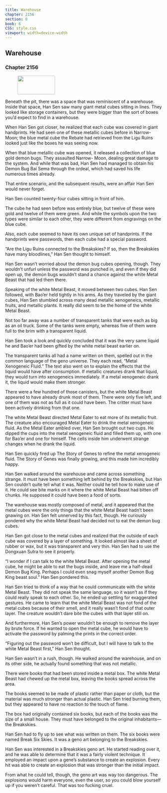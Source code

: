 ```yaml
---
title: Warehouse
chapter: 2156
section: 8
book: 6
CSS: style.css
viewport: width=device-width
---
```


## Warehouse

### Chapter 2156

<figure>
	<img src="../Images/gem.gif" alt="" id="gem" width="120" height="60" />
</figure>

Beneath the pit, there was a space that was reminiscent of a warehouse. Inside that space, Han Sen saw many giant metal cubes sitting in lines. They looked like storage containers, but they were bigger than the sort of boxes you’d expect to find in a warehouse.

When Han Sen got closer, he realized that each cube was covered in giant handprints. He had seen one of these metallic cubes before in Narrow-Moon; the blue metal cube the Rebate had retrieved from the Ligu Ruins looked just like the boxes he was seeing now.

When that blue metallic cube was opened, it released a collection of blue gold demon bugs. They assaulted Narrow- Moon, dealing great damage to the system. And while that was bad, Han Sen had managed to obtain his Demon Bug Bai Sema through the ordeal, which had saved his life numerous times already.

That entire scenario, and the subsequent results, were an affair Han Sen would never forget.

Han Sen counted twenty-four cubes sitting in front of him.

The cube he had seen before was entirely blue, but twelve of these were gold and twelve of them were green. And while the symbols upon the two types were similar to each other, they were different from engravings on the blue cube.

Also, each cube seemed to have its own unique set of handprints. If the handprints were passwords, then each cube had a special password.

“Are the Ligu Ruins connected to the Breakskies? If so, then the Breakskies have many bloodlines,” Han Sen thought to himself.

Han Sen wasn’t worried about the demon bug cubes opening, though. They wouldn’t unfurl unless the password was punched in, and even if they did open up, the demon bugs wouldn’t stand a chance against the white Metal Beast that had led them there.

Speaking of the white Metal Beast, it moved between two cubes. Han Sen followed, with Bao’er held tightly in his arms. As they traveled by the giant cubes, Han Sen stumbled across many dead metallic xenogeneics, metallic fruits, and metallic plants. It really did seem to be the home of the white Metal Beast.

Not too far away was a number of transparent tanks that were each as big as an oil truck. Some of the tanks were empty, whereas five of them were full to the brim with a transparent liquid.

Han Sen took a look and quickly concluded that it was the very same liquid he and Bao’er had been gifted by the white metal beast earlier on.

The transparent tanks all had a name written on them, spelled out in the common language of the geno universe. They each read, “Metal Xenogeneic Fluid.” The text also went on to explain the effects that the liquid would have after consumption. If metallic creatures drank that liquid, they would turn into xenogeneics immediately. If a metal xenogeneic drank it, the liquid would make them stronger.

There were a few hundred of those canisters, but the white Metal Beast appeared to have already drunk most of them. There were only five left, and one of them was not as full as it could have been. The critter must have been actively drinking from that one.

The white Metal Beast directed Metal Eater to eat more of its metallic fruit. The creature also encouraged Metal Eater to drink the metal xenogeneic fluid. As the Metal Eater ambled over, Han Sen brought out two cups. He dipped the cups into the metal xenogeneic fluid and filled them up, with one for Bao’er and one for himself. The cells inside him underwent strange changes when he drank the liquid.

Han Sen quickly fired up The Story of Genes to refine the metal xenogeneic fluid. The Story of Genes was finally growing, and this made him incredibly happy.

Han Sen walked around the warehouse and came across something strange. It must have been something left behind by the Breakskies, but Han Sen couldn’t quite tell what it was. Neither could he tell how to make use of it. He could see bite marks on it where the white Metal Beast had bitten off chunks. He supposed it could have been a food of sorts.

The warehouse was mostly composed of metal, and it appeared that the metal cubes were the only things that the white Metal Beast hadn’t been gnawing on. Han Sen felt unnerved by this fact, though. He curiously pondered why the white Metal Beast had decided not to eat the demon bug cubes.

Han Sen got close to the metal cubes and realized that the outside of each cube was covered by a layer of something. It looked almost like a sheet of rubber or wax, but it was transparent and very thin. Han Sen had to use the Dongxuan Sutra to see it properly.

“I wonder if I can talk to the white Metal Beast. After opening the metal cube, he might be able to eat the bugs inside, and leave me a half-dead Demon Bug King. Perhaps I could even snag myself another Demon Bug King beast soul.” Han Sen pondered this.

Han Sen tried to think of a way that he could communicate with the white Metal Beast. They did not speak the same language, so it wasn’t as if they could really speak to each other. So, he ended up settling for exaggerated gestures. He came to learn that the white Metal Beast was not fond of the metal cubes because of their smell, and it really wasn’t fond of that outer layer. The creature wouldn’t dare bite the cubes with that layer still on.

And furthermore, Han Sen’s power wouldn’t be enough to remove the layer by brute force. If he wanted to open the metal cube, he would have to activate the password by palming the prints in the correct order.

“Figuring out the password won’t be difficult, but I will have to talk to the white Metal Beast first,” Han Sen thought.

Han Sen wasn’t in a rush, though. He walked around the warehouse, and on its other side, he actually found something that was not metallic.

There were books that had been stored inside a metal box. The white Metal Beast had chewed up the metal box, leaving the books spread across the area.

The books seemed to be made of plastic rather than paper or cloth, but the material was much stronger than actual plastic. Han Sen tried burning them, but they appeared to have no reaction to the touch of flame.

The box had originally contained six books, but each of the books was the size of a small house. They must have belonged to the original inhabitants—the Breakskies.

Han Sen had to fly up to see what was written on them. The six books were named Break Six Skies. It was a geno art belonging to the Breakskies.

Han Sen was interested in a Breakskies geno art. He started reading over it, and he was able to determine that it was a fairly violent technique. It employed an impact upon a gene’s substance to create an explosion. Every hit was able to create an explosion that was stronger than the initial impact.

From what he could tell, though, the geno art was way too dangerous. The explosions would harm everyone, even the user, so you could blow yourself up if you weren’t careful. That was too fucking cruel.